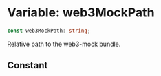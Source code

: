 # Variable: web3MockPath

```ts
const web3MockPath: string;
```

Relative path to the web3-mock bundle.

## Constant
